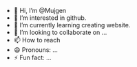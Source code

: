 - 👋 Hi, I’m @Mujgen
- 👀 I’m interested in github.
- 🌱 I’m currently learning creating website.
- 💞️ I’m looking to collaborate on ...
- 📫 How to reach
- 😄 Pronouns: ...
- ⚡ Fun fact: ...

<!---
Mujgen/Mujgen is a ✨ special ✨ repository because its `README.md` (this file) appears on your GitHub profile.
You can click the Preview link to take a look at your changes.
--->
